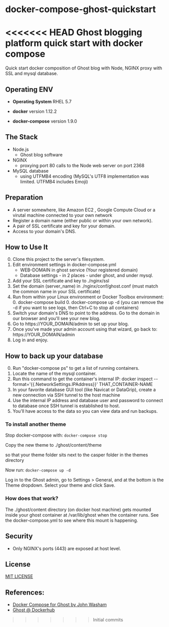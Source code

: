 # docker-compose-ghost-quickstart
<<<<<<< HEAD
Ghost blogging platform quick start with docker compose
=======
Quick start docker composition of Ghost blog with Node, NGINX proxy with SSL and mysql database.

## Operating ENV
- **Operating System** RHEL 5.7 

- **docker** version 1.12.2

- **docker-compose** version 1.9.0

## The Stack
- Node.js
    - Ghost blog software
- NGINX
    - proxying port 80 calls to the Node web server on port 2368
- MySQL database
    - using UTFMB4 encoding (MySQL's UTF8 implementation was limited. UTFMB4 includes Emoji)

## Preparation
- A server somewhere, like Amazon EC2 , Google Compute Cloud or a virutal machine connected to your own network
- Register a domain name (either public or within your own network).
- A pair of SSL certificate and key for your domain.
- Access to your domain's DNS.

## How to Use It
0. Clone this project to the server's filesystem.
0. Edit environment settings in docker-compose.yml
    - WEB-DOMAIN in ghost service (Your registered domain)
    - Database settings - in 2 places - under ghost, and under mysql.
0. Add your SSL certificate and key to ./nginx/ssl 
0. Set the domain (server_name) in ./nginx/conf/ghost.conf (must match the common name in your SSL certificate)
0. Run from within your Linux environment or Docker Toolbox environment: 
    0. docker-compose build
    0. docker-compose up -d  (you can remove the -d if you want to see logs, then Ctrl+C to stop all containers)
0. Switch your domain's DNS to point to the address. Go to the domain in our browser and you'll see your new blog.
0. Go to https://YOUR_DOMAIN/admin to set up your blog.
0. Once you've made your admin account using that wizard, go back to: https://YOUR_DOMAIN/admin
0. Log in and enjoy.

## How to back up your database
0. Run "docker-compose ps" to get a list of running containers.
0. Locate the name of the mysql container.
0. Run this command to get the container's internal IP: docker inspect --format='{{.NetworkSettings.IPAddress}}' THAT_CONTAINER-NAME
0. In your favorite database GUI tool (like Navicat or DataGrip), create a new connection via SSH tunnel to the host machine
0. Use the internal IP address and database user and password to connect to database once SSH tunnel is established to host.
0. You'll have access to the data so you can view data and run backups.


### To install another theme

Stop docker-compose with:
```docker-compose stop```

Copy the new theme to ./ghost/content/theme

so that your theme folder sits next to the casper folder in the themes directory

Now run:
```docker-compose up -d```

Log in to the Ghost admin, go to Settings > General, and at the bottom is the Theme dropdown. Select your theme and click Save.

### How does that work?

The ./ghost/content directory (on docker host machine) gets mounted inside your ghost container at /var/lib/ghost when the container runs. See the docker-compose.yml to see where this mount is happening.

## Security

- Only NGINX's ports (443) are exposed at host level.

## License 
[MIT LICENSE ](https://github.com/robincher/docker-compose-ghost-quickstart/blob/master/LICENSE)

## References:
+ [Docker Compose for Ghost by John Washam](https://github.com/jwasham/docker-ghost-template)
+ [Ghost @ Dockerhub](https://hub.docker.com/_/ghost/)
>>>>>>> Initial commits
